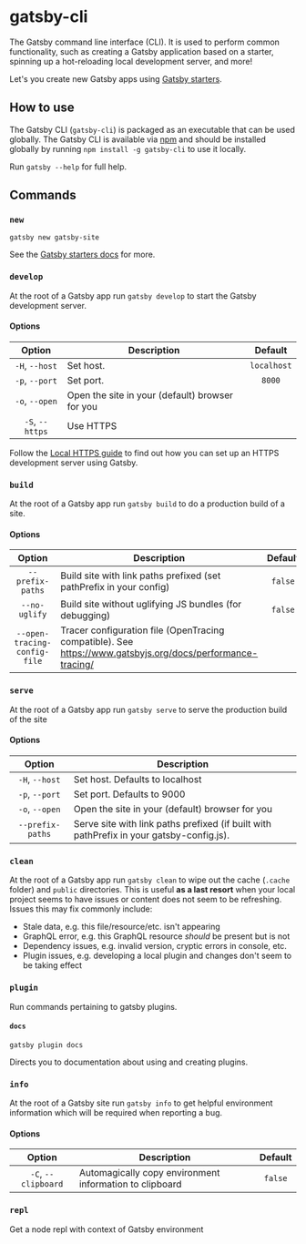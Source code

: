 # gatsby-cli

The Gatsby command line interface (CLI). It is used to perform common functionality, such as creating a Gatsby application based on a starter, spinning up a hot-reloading local development server, and more!

Let's you create new Gatsby apps using
[Gatsby starters](https://www.gatsbyjs.org/docs/gatsby-starters/).

## How to use

The Gatsby CLI (`gatsby-cli`) is packaged as an executable that can be used globally. The Gatsby CLI is available via [npm](https://www.npmjs.com/) and should be installed globally by running `npm install -g gatsby-cli` to use it locally.

Run `gatsby --help` for full help.

## Commands

### `new`

`gatsby new gatsby-site`

See the [Gatsby starters docs](https://www.gatsbyjs.org/docs/gatsby-starters/)
for more.

### `develop`

At the root of a Gatsby app run `gatsby develop` to start the Gatsby
development server.

#### Options

|     Option      | Description                                     |   Default   |
| :-------------: | ----------------------------------------------- | :---------: |
| `-H`, `--host`  | Set host.                                       | `localhost` |
| `-p`, `--port`  | Set port.                                       |   `8000`    |
| `-o`, `--open`  | Open the site in your (default) browser for you |             |
| `-S`, `--https` | Use HTTPS                                       |             |

Follow the [Local HTTPS guide](https://www.gatsbyjs.org/docs/local-https/)
to find out how you can set up an HTTPS development server using Gatsby.

### `build`

At the root of a Gatsby app run `gatsby build` to do a production build of a site.

#### Options

|            Option            | Description                                                                                                | Default |
| :--------------------------: | ---------------------------------------------------------------------------------------------------------- | :-----: |
|       `--prefix-paths`       | Build site with link paths prefixed (set pathPrefix in your config)                                        | `false` |
|        `--no-uglify`         | Build site without uglifying JS bundles (for debugging)                                                    | `false` |
| `--open-tracing-config-file` | Tracer configuration file (OpenTracing compatible). See https://www.gatsbyjs.org/docs/performance-tracing/ |         |

### `serve`

At the root of a Gatsby app run `gatsby serve` to serve the production build of the site

#### Options

|      Option      | Description                                                                              |
| :--------------: | ---------------------------------------------------------------------------------------- |
|  `-H`, `--host`  | Set host. Defaults to localhost                                                          |
|  `-p`, `--port`  | Set port. Defaults to 9000                                                               |
|  `-o`, `--open`  | Open the site in your (default) browser for you                                          |
| `--prefix-paths` | Serve site with link paths prefixed (if built with pathPrefix in your gatsby-config.js). |

### `clean`

At the root of a Gatsby app run `gatsby clean` to wipe out the cache (`.cache` folder) and `public` directories. This is useful **as a last resort** when your local project seems to have issues or content does not seem to be refreshing. Issues this may fix commonly include:

- Stale data, e.g. this file/resource/etc. isn't appearing
- GraphQL error, e.g. this GraphQL resource _should_ be present but is not
- Dependency issues, e.g. invalid version, cryptic errors in console, etc.
- Plugin issues, e.g. developing a local plugin and changes don't seem to be taking effect

### `plugin`

Run commands pertaining to gatsby plugins.

#### `docs`

`gatsby plugin docs`

Directs you to documentation about using and creating plugins.

### `info`

At the root of a Gatsby site run `gatsby info` to get helpful environment information which will be required when reporting a bug.

#### Options

|       Option        | Description                                             | Default |
| :-----------------: | ------------------------------------------------------- | :-----: |
| `-C`, `--clipboard` | Automagically copy environment information to clipboard | `false` |

### `repl`

Get a node repl with context of Gatsby environment

<!-- TODO: add repl documentation link when ready -->
